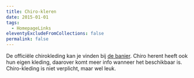```yaml
---
title: Chiro-kleren
date: 2015-01-01
tags:
  - HomepageLinks
eleventyExcludeFromCollections: false
permalink: false
---
```


De officiële chirokleding kan je vinden bij [de banier](https://www.debanier.be/). Chiro herent heeft ook hun eigen kleding, daarover komt meer info wanneer het beschikbaar is. Chiro-kleding is niet verplicht, maar wel leuk.

